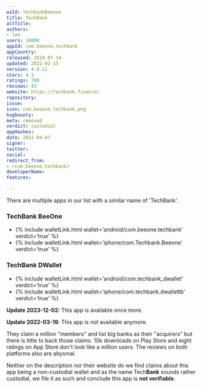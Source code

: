 ```yaml
---
wsId: techbankBeeone
title: TechBank
altTitle: 
authors:
- leo
users: 10000
appId: com.beeone.techbank
appCountry: 
released: 2019-07-14
updated: 2022-02-15
version: 4.9.11
stars: 4.1
ratings: 700
reviews: 43
website: https://techbank.finance/
repository: 
issue: 
icon: com.beeone.techbank.png
bugbounty: 
meta: removed
verdict: custodial
appHashes: 
date: 2022-04-07
signer: 
twitter: 
social: 
redirect_from:
- /com.beeone.techbank/
developerName: 
features: 

---
```


There are multiple apps in our list with a similar name of 'TechBank'.  

### TechBank BeeOne

- {% include walletLink.html wallet='android/com.beeone.techbank' verdict='true' %}
- {% include walletLink.html wallet='iphone/com.Techbank.Beeone' verdict='true' %}

### TechBank DWallet

- {% include walletLink.html wallet='android/com.techbank_dwallet' verdict='true' %}
- {% include walletLink.html wallet='iphone/com.techbank.dwallettb' verdict='true' %}

**Update 2023-12-02:** This app is available once more.

**Update 2022-03-19**: This app is not available anymore.

They claim a million "members" and list big banks as their "acquirers" but there
is little to back those claims. 10k downloads on Play Store and eight ratings on
App Store don't look like a million users. The reviews on both platforms also
are abysmal.

Neither on the description nor their website do we find claims about this app being
a non-custodial wallet and as the name Tech**Bank** sounds rather custodial, we
file it as such and conclude this app is **not verifiable**.
